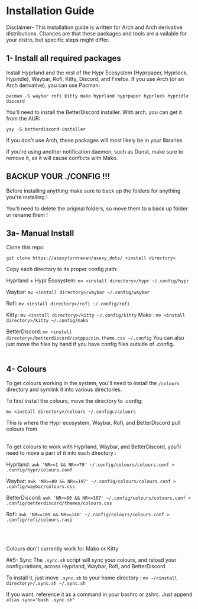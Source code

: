# Installation Guide

Disclaimer- This installation guide is written for Arch and Arch derivative distributions.
Chances are that these packages and tools are a vailable for your distro, but specific steps might differ.

## 1- Install all required packages
Install Hyprland and the rest of the Hypr Ecosystem (Hyprpaper, Hyprlock, Hypridle), Waybar, Rofi, Kitty, Discord, and Firefox. If you use Arch (or an Arch derivative), you can use Pacman:
  
  `pacman -S waybar rofi kitty mako hyprland hyprpaper hyprlock hypridle discord`

You'll need to install the BetterDiscord installer. With arch, you can get it from the AUR:

  `yay -S betterdiscord-installer`

If you don't use Arch, these packages will most likely be in your libraries

If you're using another notification daemon, such as Dunst, make sure to remove it, as it will cause conflicts with Mako.
## BACKUP YOUR ./CONFIG !!!
Before installing anything make sure to back up the folders for anything you're installing !

You'll need to delete the original folders, so move them to a back up folder or rename them !
## 3a- Manual Install
Clone this repo:

`git clone https://asexylordrevan/asexy_dots/ <install directory>`

Copy each directory to its proper config path:

Hyprland + Hypr Ecosystem: `mv <install directory>/hypr ~/.config/hypr`

Waybar: `mv <install directory>/waybar ~/.config/waybar`

Rofi: `mv <install directory>/rofi ~/.config/rofi`

Kitty: `mv <install directory>/kitty ~/.config/kitty`
Mako : `mv <install directory>/kitty ~/.config/mako`

BetterDiscord: `mv <install directory>/betterdiscord/catppuccin.theme.css ~/.config`
You can also just move the files by hand if you have config files outside of .config.
<br />
<br />

## 4- Colours

To get colours working in the system, you'll need to install the `/colours` directory and symlink it into various directories.

To first install the colours, move the directory to .config:

`mv <install directory>/colours ~/.configc/colours`

This is where the Hypr ecosystem, Waybar, Rofi, and BetterDiscord pull colours from.
<br />
<br />

To get colours to work with Hyprland, Waybar, and BetterDiscord, you'll need to move a part of it into each directory : 

Hyprland: `awk 'NR>=1 && NR<=79' ~/.config/colours/colours.conf > .config/hypr/colours.conf`

Waybar: `awk 'NR>=80 && NR<=107' ~/.config/colours/colours.conf > .config/waybar/colours.css`

BetterDiscord: `awk 'NR>=80 && NR<=107' ~/.config/colours/colours.conf > .config/betterdiscord/themes/colours.css`

Rofi: `awk 'NR>=109 && NR<=140' ~/.config/colours/colours.conf > .config/rofi/colours.rasi`

<br />
<br />

Colours don't currently work for Mako or Kitty

##5- Sync
The `.sync.sh` script will sync your colours, and reload your configurations, across Hyprland, Waybar, Rofi, and BetterDiscord

To install it, just move `.sync.sh` to your home directory : `mv ~/<install directory>/.sync.sh ~/.sync.sh`

If you want, reference it as a command in your bashrc or zshrc. Just append `alias sync="bash .sync.sh"`
